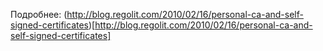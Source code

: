 Подробнее:
(http://blog.regolit.com/2010/02/16/personal-ca-and-self-signed-certificates)[http://blog.regolit.com/2010/02/16/personal-ca-and-self-signed-certificates]